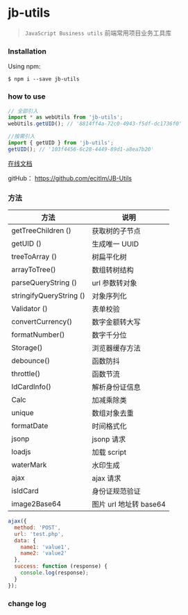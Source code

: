 # jb-utils

> `JavaScript Business utils` 前端常用项目业务工具库

### Installation

Using npm:

```shell
$ npm i --save jb-utils
```

### how to use

```javascript
// 全部引入
import * as webUtils from 'jb-utils';
webUtils.getUID(); // '8814ff4a-72c0-4943-f5df-dc1736f0'

//按需引入
import { getUID } from 'jb-utils';
getUID(); // '103f4456-6c28-4449-89d1-a8ea7b20'
```

[在线文档](https://ecitlm.github.io/JB-Utils/)

gitHub： https://github.com/ecitlm/JB-Utils

### 方法

| 方法                    | 说明                   |
| ----------------------- | ---------------------- |
| getTreeChildren ()      | 获取树的子节点         |
| getUID ()               | 生成唯一 UUID          |
| treeToArray ()          | 树扁平化树             |
| arrayToTree()           | 数组转树结构           |
| parseQueryString ()     | url 参数转对象         |
| stringifyQueryString () | 对象序列化             |
| Validator ()            | 表单校验               |
| convertCurrency()       | 数字金额转大写         |
| formatNumber()          | 数字千分位             |
| Storage()               | 浏览器缓存方法         |
| debounce()              | 函数防抖               |
| throttle()              | 函数节流               |
| IdCardInfo()            | 解析身份证信息         |
| Calc                    | 加减乘除类             |
| unique                  | 数组对象去重           |
| formatDate              | 时间格式化             |
| jsonp                   | jsonp 请求             |
| loadjs                  | 加载 script            |
| waterMark               | 水印生成               |
| ajax                    | ajax 请求              |
| isIdCard                | 身份证规范验证         |
| image2Base64            | 图片 url 地址转 base64 |

```js
ajax({
  method: 'POST',
  url: 'test.php',
  data: {
    name1: 'value1',
    name2: 'value2'
  },
  success: function (response) {
    console.log(response);
  }
});
```

### change log

